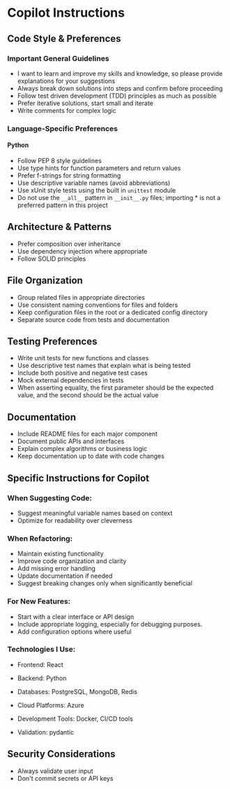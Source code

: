 # Copilot Instructions

## Code Style & Preferences

### Important General Guidelines

- I want to learn and improve my skills and knowledge, so please provide explanations for your suggestions
- Always break down solutions into steps and confirm before proceeding
- Follow test driven development (TDD) principles as much as possible
- Prefer iterative solutions, start small and iterate
- Write comments for complex logic

### Language-Specific Preferences

#### Python

- Follow PEP 8 style guidelines
- Use type hints for function parameters and return values
- Prefer f-strings for string formatting
- Use descriptive variable names (avoid abbreviations)
- Use xUnit style tests using the built in `unittest` module
- Do not use the `__all__` pattern in `__init__.py` files; importing \* is not a preferred pattern in this project

## Architecture & Patterns

- Prefer composition over inheritance
- Use dependency injection where appropriate
- Follow SOLID principles

## File Organization

- Group related files in appropriate directories
- Use consistent naming conventions for files and folders
- Keep configuration files in the root or a dedicated config directory
- Separate source code from tests and documentation

## Testing Preferences

- Write unit tests for new functions and classes
- Use descriptive test names that explain what is being tested
- Include both positive and negative test cases
- Mock external dependencies in tests
- When asserting equality, the first parameter should be the expected value, and the second should be the actual value

## Documentation

- Include README files for each major component
- Document public APIs and interfaces
- Explain complex algorithms or business logic
- Keep documentation up to date with code changes

## Specific Instructions for Copilot

### When Suggesting Code:

- Suggest meaningful variable names based on context
- Optimize for readability over cleverness

### When Refactoring:

- Maintain existing functionality
- Improve code organization and clarity
- Add missing error handling
- Update documentation if needed
- Suggest breaking changes only when significantly beneficial

### For New Features:

- Start with a clear interface or API design
- Include appropriate logging, especially for debugging purposes.
- Add configuration options where useful

### Technologies I Use:

- Frontend: React
- Backend: Python
- Databases: PostgreSQL, MongoDB, Redis
- Cloud Platforms: Azure
- Development Tools: Docker, CI/CD tools

- Validation: pydantic

## Security Considerations

- Always validate user input
- Don't commit secrets or API keys
